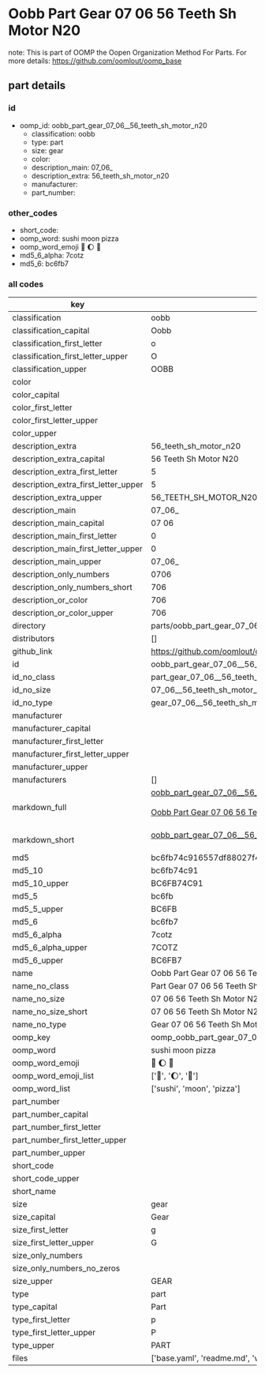 # Oobb Part Gear 07 06  56 Teeth Sh Motor N20  

note: This is part of OOMP the Oopen Organization Method For Parts. For more details: https://github.com/oomlout/oomp_base

##  part details





### id
* oomp_id: oobb_part_gear_07_06__56_teeth_sh_motor_n20
  * classification: oobb
  * type: part
  * size: gear
  * color: 
  * description_main: 07_06_
  * description_extra: 56_teeth_sh_motor_n20
  * manufacturer: 
  * part_number: 

### other_codes
* short_code: 
* oomp_word: sushi moon pizza
* oomp_word_emoji :sushi: :moon: :pizza:
* md5_6_alpha: 7cotz
* md5_6: bc6fb7

### all codes 
| key | value |  
| --- | --- |  
| classification | oobb |  
| classification_capital | Oobb |  
| classification_first_letter | o |  
| classification_first_letter_upper | O |  
| classification_upper | OOBB |  
| color |  |  
| color_capital |  |  
| color_first_letter |  |  
| color_first_letter_upper |  |  
| color_upper |  |  
| description_extra | 56_teeth_sh_motor_n20 |  
| description_extra_capital | 56 Teeth Sh Motor N20 |  
| description_extra_first_letter | 5 |  
| description_extra_first_letter_upper | 5 |  
| description_extra_upper | 56_TEETH_SH_MOTOR_N20 |  
| description_main | 07_06_ |  
| description_main_capital | 07 06  |  
| description_main_first_letter | 0 |  
| description_main_first_letter_upper | 0 |  
| description_main_upper | 07_06_ |  
| description_only_numbers | 0706 |  
| description_only_numbers_short | 706 |  
| description_or_color | 706 |  
| description_or_color_upper | 706 |  
| directory | parts/oobb_part_gear_07_06__56_teeth_sh_motor_n20 |  
| distributors | [] |  
| github_link | https://github.com/oomlout/oomlout_oomp_part_src/tree/main/parts/oobb_part_gear_07_06__56_teeth_sh_motor_n20/working |  
| id | oobb_part_gear_07_06__56_teeth_sh_motor_n20 |  
| id_no_class | part_gear_07_06__56_teeth_sh_motor_n20 |  
| id_no_size | 07_06__56_teeth_sh_motor_n20 |  
| id_no_type | gear_07_06__56_teeth_sh_motor_n20 |  
| manufacturer |  |  
| manufacturer_capital |  |  
| manufacturer_first_letter |  |  
| manufacturer_first_letter_upper |  |  
| manufacturer_upper |  |  
| manufacturers | [] |  
| markdown_full | [oobb_part_gear_07_06__56_teeth_sh_motor_n20](https://github.com/oomlout/oomlout_oomp_part_src/tree/main/parts/oobb_part_gear_07_06__56_teeth_sh_motor_n20/working)<br>[](https://github.com/oomlout/oomlout_oomp_part_src/tree/main/parts/oobb_part_gear_07_06__56_teeth_sh_motor_n20/working)<br>[Oobb Part Gear 07 06  56 Teeth Sh Motor N20](https://github.com/oomlout/oomlout_oomp_part_src/tree/main/parts/oobb_part_gear_07_06__56_teeth_sh_motor_n20/working)<br><br> |  
| markdown_short | [oobb_part_gear_07_06__56_teeth_sh_motor_n20](https://github.com/oomlout/oomlout_oomp_part_src/tree/main/parts/oobb_part_gear_07_06__56_teeth_sh_motor_n20/working)<br><br> |  
| md5 | bc6fb74c916557df88027f409421eea3 |  
| md5_10 | bc6fb74c91 |  
| md5_10_upper | BC6FB74C91 |  
| md5_5 | bc6fb |  
| md5_5_upper | BC6FB |  
| md5_6 | bc6fb7 |  
| md5_6_alpha | 7cotz |  
| md5_6_alpha_upper | 7COTZ |  
| md5_6_upper | BC6FB7 |  
| name | Oobb Part Gear 07 06  56 Teeth Sh Motor N20 |  
| name_no_class | Part Gear 07 06  56 Teeth Sh Motor N20 |  
| name_no_size | 07 06  56 Teeth Sh Motor N20 |  
| name_no_size_short | 07 06  56 Teeth Sh Motor N20 |  
| name_no_type | Gear 07 06  56 Teeth Sh Motor N20 |  
| oomp_key | oomp_oobb_part_gear_07_06__56_teeth_sh_motor_n20 |  
| oomp_word | sushi moon pizza |  
| oomp_word_emoji | :sushi: :moon: :pizza: |  
| oomp_word_emoji_list | [':sushi:', ':moon:', ':pizza:'] |  
| oomp_word_list | ['sushi', 'moon', 'pizza'] |  
| part_number |  |  
| part_number_capital |  |  
| part_number_first_letter |  |  
| part_number_first_letter_upper |  |  
| part_number_upper |  |  
| short_code |  |  
| short_code_upper |  |  
| short_name |  |  
| size | gear |  
| size_capital | Gear |  
| size_first_letter | g |  
| size_first_letter_upper | G |  
| size_only_numbers |  |  
| size_only_numbers_no_zeros |  |  
| size_upper | GEAR |  
| type | part |  
| type_capital | Part |  
| type_first_letter | p |  
| type_first_letter_upper | P |  
| type_upper | PART |  
| files | ['base.yaml', 'readme.md', 'working.json', 'working.yaml'] |  
